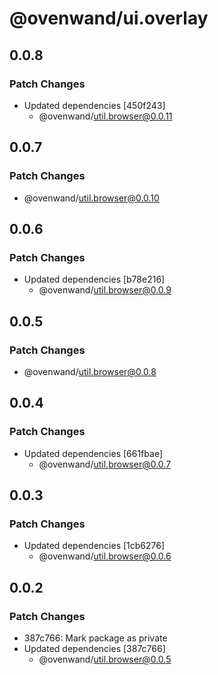 # @ovenwand/ui.overlay

## 0.0.8

### Patch Changes

- Updated dependencies [450f243]
  - @ovenwand/util.browser@0.0.11

## 0.0.7

### Patch Changes

- @ovenwand/util.browser@0.0.10

## 0.0.6

### Patch Changes

- Updated dependencies [b78e216]
  - @ovenwand/util.browser@0.0.9

## 0.0.5

### Patch Changes

- @ovenwand/util.browser@0.0.8

## 0.0.4

### Patch Changes

- Updated dependencies [661fbae]
  - @ovenwand/util.browser@0.0.7

## 0.0.3

### Patch Changes

- Updated dependencies [1cb6276]
  - @ovenwand/util.browser@0.0.6

## 0.0.2

### Patch Changes

- 387c766: Mark package as private
- Updated dependencies [387c766]
  - @ovenwand/util.browser@0.0.5
